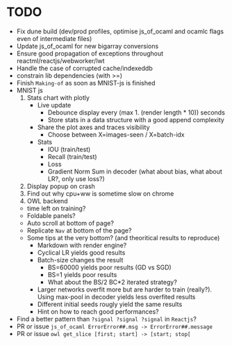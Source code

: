 # TODO
- Fix dune build (dev/prod profiles, optimise js_of_ocaml and ocamlc flags even of intermediate files)
- Update js_of_ocaml for new bigarray conversions
- Ensure good propagation of exceptions throughout reactml/reactjs/webworker/lwt
- Handle the case of corrupted cache/indexeddb
- constrain lib dependencies (with >=)
- Finish `Making-of` as soon as MNIST-js is finished
- MNIST js
   1. Stats chart with plotly
      - Live update
         - Debounce display every (max 1. (render length * 10)) seconds
         - Store stats in a data structure with a good append complexity
      - Share the plot axes and traces visibility
         - Choose between X=images-seen / X=batch-idx
      - Stats
         - IOU (train/test)
         - Recall (train/test)
         - Loss
         - Gradient Norm Sum in decoder (what about bias, what about LR?, only use loss?)
   3. Display popup on crash
   4. Find out why cpu+ww is sometime slow on chrome
   5. OWL backend
   - time left on training?
   - Foldable panels?
   - Auto scroll at bottom of page?
   - Replicate `Nav` at bottom of the page?
   - Some tips at the very bottom? (and theoritical results to reproduce)
      - Markdown with render engine?
      - Cyclical LR yields good results
      - Batch-size changes the result
         - BS=60000 yields poor results (GD vs SGD)
         - BS=1 yields poor results
         - What about the BS/2 BC*2 iterated strategy?
      - Larger networks overfit more but are harder to train (really?). Using max-pool in decoder yields less overfited results
      - Different initial seeds rougly yield the same results
      - Hint on how to reach good performances?
- Find a better pattern than `?signal ?signal ?signal` in `Reactjs`?
- PR or issue `js_of_ocaml ErrorError##.msg -> ErrorError##.message`
- PR or issue `owl get_slice [first; start] -> [start; stop[`
